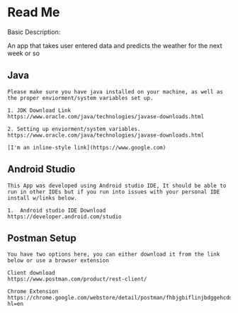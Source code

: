 # Read Me

Basic Description:

An app that takes user entered data and predicts the weather for the next week or so

## Java
```
Please make sure you have java installed on your machine, as well as the proper enviorment/system variables set up.

1. JDK Download Link
https://www.oracle.com/java/technologies/javase-downloads.html

2. Setting up enviorment/system variables.
https://www.oracle.com/java/technologies/javase-downloads.html

[I'm an inline-style link](https://www.google.com)

```

## Android Studio
```
This App was developed using Android studio IDE, It should be able to run in other IDEs but if you run into issues with your personal IDE install w/links below. 

1.  Android studio IDE Download
https://developer.android.com/studio

```
## Postman Setup
```
You have two options here, you can either download it from the link below or use a browser extension

Client download
https://www.postman.com/product/rest-client/

Chrome Extension
https://chrome.google.com/webstore/detail/postman/fhbjgbiflinjbdggehcddcbncdddomop?hl=en
```
